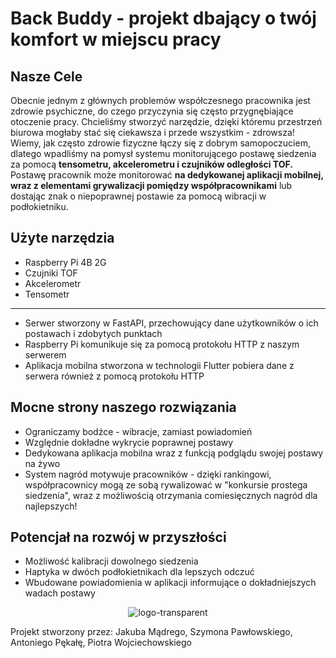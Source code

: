 # Back Buddy - projekt dbający o twój komfort w miejscu pracy



## Nasze Cele
Obecnie jednym z głównych problemów współczesnego pracownika jest zdrowie psychiczne, do czego przyczynia się często przygnębiające otoczenie pracy. Chcieliśmy stworzyć narzędzie, dzięki któremu przestrzeń biurowa mogłaby stać się ciekawsza i przede wszystkim - zdrowsza!
Wiemy, jak często zdrowie fizyczne łączy się z dobrym samopoczuciem, dlatego wpadliśmy na pomysł systemu monitorującego postawę siedzenia za pomocą **tensometru, akcelerometru i czujników odległości TOF.** Postawę pracownik może monitorować **na dedykowanej aplikacji mobilnej, wraz z elementami grywalizacji pomiędzy współpracownikami** lub dostając znak o niepoprawnej postawie za pomocą wibracji w podłokietniku.

## Użyte narzędzia
- Raspberry Pi 4B 2G
- Czujniki TOF
- Akcelerometr
- Tensometr
---
- Serwer stworzony w FastAPI, przechowujący dane użytkowników o ich postawach i zdobytych punktach
- Raspberry Pi komunikuje się za pomocą protokołu HTTP z naszym serwerem
- Aplikacja mobilna stworzona w technologii Flutter pobiera dane z serwera również z pomocą protokołu HTTP


## Mocne strony naszego rozwiązania
- Ograniczamy bodźce - wibracje, zamiast powiadomień
- Względnie dokładne wykrycie poprawnej postawy
- Dedykowana aplikacja mobilna wraz z funkcją podglądu swojej postawy na żywo
- System nagród motywuje pracowników - dzięki rankingowi, współpracownicy mogą ze sobą rywalizować w "konkursie prostega siedzenia", wraz z możliwością otrzymania comiesięcznych nagród dla najlepszych!
 
## Potencjał na rozwój w przyszłości
- Możliwość kalibracji dowolnego siedzenia
- Haptyka w dwóch podłokietnikach dla lepszych odczuć
- Wbudowane powiadomienia w aplikacji informujące o dokładniejszych wadach postawy
<p align="center">
  <img src="https://github.com/muxonn/best-hacking-league-2024/assets/40025452/6f4ea75c-35d9-4b79-8f26-ff7c2c0a06cb" alt="logo-transparent">
</p>

Projekt stworzony przez: Jakuba Mądrego, Szymona Pawłowskiego, Antoniego Pękałę, Piotra Wojciechowskiego

